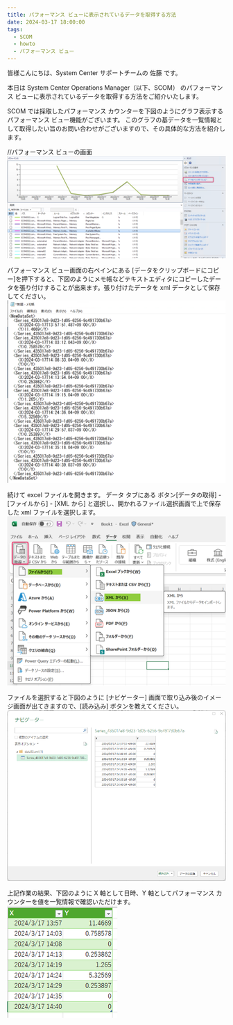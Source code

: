 ```yaml
---
title: パフォーマンス ビューに表示されているデータを取得する方法
date: 2024-03-17 18:00:00
tags:
  - SCOM
  - howto
  - パフォーマンス ビュー
---
```




<!-- more -->
皆様こんにちは、System Center サポートチームの 佐藤 です。

本日は System Center Operations Manager（以下、SCOM） のパフォーマンス ビューに表示されているデータを取得する方法をご紹介いたします。

SCOM では採取したパフォーマンス カウンターを下図のようにグラフ表示するパフォーマンス ビュー機能がございます。
このグラフの基データを一覧情報として取得したい旨のお問い合わせがございますので、その具体的な方法を紹介します。

//パフォーマンス ビューの画面
![](SCOM_howto_getData_performanceView/0101.png)

パフォーマンス ビュー画面の右ペインにある [データをクリップボードにコピー]を押下すると、下図のようにメモ帳などテキストエディタにコピーしたデータを張り付けすることが出来ます。張り付けたデータを xml データとして保存してください。
![](SCOM_howto_getData_performanceView/0102.png)


続けて excel ファイルを開きます。
データ タブにある ボタン[データの取得] - [ファイルから] - [XML から] と選択し、開かれるファイル選択画面で上で保存した xml ファイルを選択します。
![](SCOM_howto_getData_performanceView/0103.png)


ファイルを選択すると下図のように [ナビゲーター] 画面で取り込み後のイメージ画面が出てきますので、[読み込み] ボタンを教えてください。
![](SCOM_howto_getData_performanceView/0104.png)

上記作業の結果、下図のように X 軸として日時、Y 軸としてパフォーマンス カウンターを値を一覧情報で確認いただけます。
![](SCOM_howto_getData_performanceView/0105.png)


